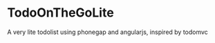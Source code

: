 TodoOnTheGoLite
===============

A very lite todolist using phonegap and angularjs, inspired by todomvc